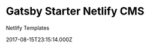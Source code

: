 ---
title: Gatsby Starter Netlify CMS
github: https://github.com/netlify-templates/gatsby-starter-netlify-cms
demo: https://gatsby-netlify-cms.netlify.app/
author: Netlify Templates
ssg:
  - Gatsby
cms:
  - NetlifyCMS
css:
  - Bulma
date: 2017-08-15T23:15:14.000Z
featured: true
description: Example gatsby + netlify cms project
draft: false
publish_date: '2017-08-15T23:15:14Z'
update_date: '2022-08-22T00:23:51Z'
github_star: 2001
github_fork: 1002
---
